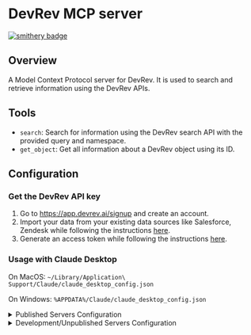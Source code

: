 # DevRev MCP server
[![smithery badge](https://smithery.ai/badge/devrev-mcp)](https://smithery.ai/server/devrev-mcp)

## Overview

A Model Context Protocol server for DevRev. It is used to search and retrieve information using the DevRev APIs.

## Tools

- `search`: Search for information using the DevRev search API with the provided query and namespace.
- `get_object`: Get all information about a DevRev object using its ID.

## Configuration

### Get the DevRev API key

1. Go to https://app.devrev.ai/signup and create an account.
2. Import your data from your existing data sources like Salesforce, Zendesk while following the instructions [here](https://devrev.ai/docs/import#available-sources).
3. Generate an access token while following the instructions [here](https://developer.devrev.ai/public/about/authentication#personal-access-token-usage).

### Usage with Claude Desktop

On MacOS: `~/Library/Application\ Support/Claude/claude_desktop_config.json`

On Windows: `%APPDATA%/Claude/claude_desktop_config.json`

<details>
  <summary>Published Servers Configuration</summary>

  ```
  "mcpServers": {
    "devrev": {
      "command": "uvx",
      "args": [
        "devrev-mcp"
      ],
      "env": {
        "DEVREV_API_KEY": "YOUR_DEVREV_API_KEY"
      }
    }
  }
  ```
</details>

<details>
  <summary>Development/Unpublished Servers Configuration</summary>

  ```
  "mcpServers": {
    "devrev": {
      "command": "uv",  
      "args": [
        "--directory",
        "Path to src/devrev_mcp directory",
        "run",
        "devrev-mcp"
      ],
      "env": {
        "DEVREV_API_KEY": "YOUR_DEVREV_API_KEY"
      }
    }
  }
  ```
</details>
